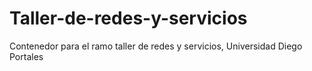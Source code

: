 # Taller-de-redes-y-servicios
Contenedor para el ramo taller de redes y servicios, Universidad Diego Portales
